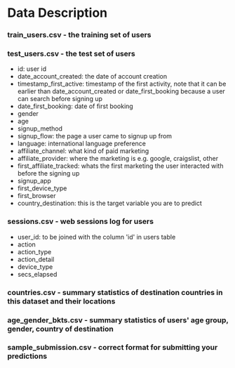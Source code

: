 # Data Description 

### train_users.csv - the training set of users
### test_users.csv - the test set of users
- id: user id
- date_account_created: the date of account creation
- timestamp_first_active: timestamp of the first activity, note that it can be earlier than date_account_created or date_first_booking because a user can search before signing up
- date_first_booking: date of first booking
- gender
- age
- signup_method
- signup_flow: the page a user came to signup up from
- language: international language preference
- affiliate_channel: what kind of paid marketing
- affiliate_provider: where the marketing is e.g. google, craigslist, other
- first_affiliate_tracked: whats the first marketing the user interacted with before the signing up
- signup_app
- first_device_type
- first_browser
- country_destination: this is the target variable you are to predict

### sessions.csv - web sessions log for users
- user_id: to be joined with the column 'id' in users table
- action
- action_type
- action_detail
- device_type
- secs_elapsed

### countries.csv - summary statistics of destination countries in this dataset and their locations
### age_gender_bkts.csv - summary statistics of users' age group, gender, country of destination
### sample_submission.csv - correct format for submitting your predictions
